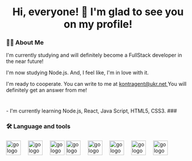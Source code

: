 
###

<h1 align="center">Hi, everyone! 👋 I'm glad to see you on my profile! </h1>

###

<h3 align="left">👩‍💻 About Me</h3>
<p align="left">I'm currently studying and will definitely become a FullStack developer in the near future!  </p>
<p align="left">I'm now studying Node.js. And, I feel like, I'm in love with it.</p>

<p align="left">I'm ready to cooperate. You can write to me at <a href="mailto:kontragent@ukr.net">kontragent@ukr.net </a> You will definitely get an answer from me! </p>



###

<p align="left"> <br>- I'm currently learning  Node.js,  React, Java Script, HTML5, CSS3.
###

<h3 align="left">🛠 Language and tools</h3>


###

<div align="left">          
    <img src="https://cdn.jsdelivr.net/gh/devicons/devicon/icons/javascript/javascript-original.svg" height="40" alt="go logo"  />
  <img width="12" />
      <img src="https://cdn.jsdelivr.net/gh/devicons/devicon/icons/html5/html5-original.svg" height="40" alt="go logo"  />
  <img width="12" />
            <img src="https://cdn.jsdelivr.net/gh/devicons/devicon/icons/css3/css3-original.svg" 
          height="40" alt="go logo"  />
            <img src="https://cdn.jsdelivr.net/gh/devicons/devicon/icons/figma/figma-original.svg"           
          height="40" alt="go logo"  />
  <img width="12" />
  <img src="https://cdn.jsdelivr.net/gh/devicons/devicon/icons/redux/redux-original.svg" height="40" alt="go logo"  />
  <img width="12" />
  <img src="https://cdn.jsdelivr.net/gh/devicons/devicon/icons/slack/slack-original.svg" height="40" alt="go logo"  />
    <img width="12" />
   <img src="https://cdn.jsdelivr.net/gh/devicons/devicon/icons/vscode/vscode-original.svg" height="40" alt="go logo"  />
    <img width="12" />
            <img src="https://cdn.jsdelivr.net/gh/devicons/devicon/icons/webpack/webpack-original.svg" 
          height="40" alt="go logo"  />
    <img width="12" />

          
</div>



